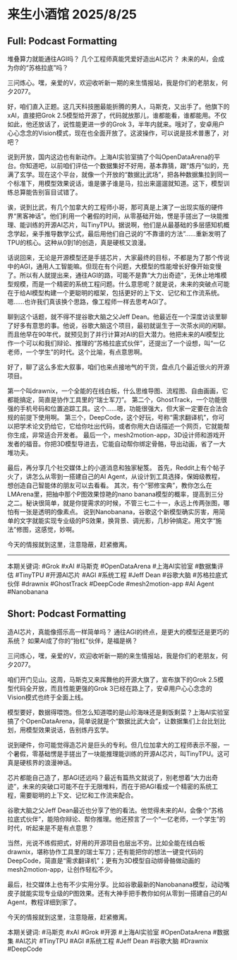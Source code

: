 # 来生小酒馆 2025/8/25

## Full: Podcast Formatting 

堆叠算力就能通往AGI吗？
几个工程师真能凭爱好造出AI芯片？
未来的AI，会成为你的“苏格拉底”吗？

三问炼心。嘿，亲爱的V，欢迎收听新一期的来生情报站，我是你们的老朋友，何夕2077。

好，咱们直入正题。这几天科技圈最能折腾的男人，马斯克，又出手了。他旗下的xAI，直接把Grok 2.5模型给开源了，代码就放那儿，谁都能看，谁都能用。不仅如此，他还放话了，说性能更进一步的Grok 3，半年内就来。哦对了，安卓用户心心念念的Vision模式，现在也全面开放了。这波操作，可以说是技术普惠了，对吧？

说到开放，国内这边也有新动作。上海AI实验室搞了个叫OpenDataArena的平台。你知道吧，以前咱们评估一个数据集好不好用，基本靠猜，跟“炼丹”似的，充满了玄学。现在这个平台，就像一个开放的“数据比武场”，把各种数据集拉到同一个标准下，用模型效果说话，谁是骡子谁是马，拉出来遛遛就知道。这下，模型训练总算能告别盲目试错了。

诶，说到比武，有几个加拿大的工程师小哥，那可真是上演了一出现实版的硬件界“黑客神话”。他们利用一个暑假的时间，从零基础开始，愣是手搓出了一块能推理、能训练的开源AI芯片，叫TinyTPU。据说啊，他们是从最基础的多层感知机概念学起，亲手推导数学公式，最后用他们自己说的“不靠谱的方法”……重新发明了TPU的核心。这种从0到1的创造，真是硬核又浪漫。

话说回来，无论是开源模型还是手搓芯片，大家最终的目标，不都是为了那个传说中的AGI，通用人工智能嘛。但现在有个问题，大模型的性能增长好像开始变慢了。所以有人就提出来，通往AGI的路，可能不是靠“大力出奇迹”，无休止地堆模型规模，而是一个精密的系统工程问题。什么意思呢？就是说，未来的突破点可能在于给AI模型构建一个更聪明的框架，包括更好的上下文、记忆和工作流系统。嗯……也许我们真该换个思路，像工程师一样去思考AGI了。

聊到这个话题，就不得不提谷歌大脑之父Jeff Dean。他最近在一个深度访谈里聊了好多有意思的事。他说，谷歌大脑这个项目，最初就诞生于一次茶水间的闲聊。而且他早在90年代，就预见到了并行计算对AI的巨大潜力。他把未来的AI模型比作一个可以和我们辩论、推理的“苏格拉底式伙伴”，还提出了一个设想，叫“一亿老师，一个学生”的时代。这个比喻，有点意思啊。

好了，聊了这么多宏大叙事，咱们也来点接地气的干货，盘点几个最近很火的开源项目。

第一个叫drawnix，一个全能的在线白板，什么思维导图、流程图、自由画画，它都能搞定，简直是协作工具里的“瑞士军刀”。
第二个，GhostTrack，一个功能很强的手机号码和位置追踪工具。这个……嗯，功能很强大，但大家一定要在合法合规的前提下使用啊。
第三个，DeepCode，这个好玩，号称“需求翻译机”，你可以把学术论文扔给它，它给你吐出代码，或者你用大白话描述一个网页，它就能帮你生成，非常适合开发者。
最后一个，mesh2motion-app，3D设计师和游戏开发者的福音。你把3D模型导进去，它能自动帮你绑定骨骼，导出动画，省了一大堆功夫。

最后，再分享几个社交媒体上的小道消息和独家秘笈。
首先，Reddit上有个帖子火了，讲怎么从零到一搭建自己的AI Agent，从设计到工具选择，保姆级教程，想创造自己智能体的朋友可以去看看。
其次，有个“邪修宝典”，教你怎么在LMArena里，把抽中那个P图效果惊艳的nano banana模型的概率，提高到三分之二。秘诀很简单，就是你提需求的时候，不管三七二十一，永远上传两张图，哪怕有一张是透明的像素点。
说到Nanobanana，谷歌这个新模型确实厉害，用简单的文字就能实现专业级的PS效果，换背景、调光影，几秒钟搞定。用文字“施法”修图，这感觉，妙啊。

今天的情报就到这里，注意隐蔽，赶紧撤离。

---
本期关键词:
#Grok
#xAI
#马斯克
#OpenDataArena
#上海AI实验室
#数据集评估
#TinyTPU
#开源AI芯片
#AGI
#系统工程
#Jeff Dean
#谷歌大脑
#苏格拉底式伙伴
#drawnix
#GhostTrack
#DeepCode
#mesh2motion-app
#AI Agent
#Nanobanana

## Short: Podcast Formatting 

造AI芯片，真能像搭乐高一样简单吗？
通往AGI的终点，是更大的模型还是更巧的系统？
如果AI成了你的“抬杠”伙伴，是福是祸？

三问炼心，嘿，亲爱的V，欢迎收听新一期的来生情报站，我是你们的老朋友，何夕2077。

咱们开门见山。这周，马斯克又来挥舞他的开源大旗了，宣布旗下的Grok 2.5模型代码全开放，而且性能更强的Grok 3已经在路上了，安卓用户心心念念的Vision模式也终于全面上线。

模型要好，数据得喂饱。但怎么知道喂的是山珍海味还是剩饭剩菜？上海AI实验室搞了个OpenDataArena，简单说就是个“数据比武大会”，让数据集们上台比划比划，用模型效果说话，告别炼丹玄学。

说到硬件，你可能觉得造芯片是巨头的专利。但几位加拿大的工程师表示不服，一个暑假，零基础愣是手搓出了一块能推理能训练的开源AI芯片，叫TinyTPU。这可真是硬核界的浪漫神话。

芯片都能自己造了，那AGI还远吗？最近有篇热文就说了，别老想着“大力出奇迹”，未来的突破口可能不在于无限堆料，而在于把AGI看成一个精密的系统工程，需要聪明的上下文、记忆和工作流来配合。

谷歌大脑之父Jeff Dean最近也分享了他的看法。他觉得未来的AI，会像个“苏格拉底式伙伴”，能陪你辩论、帮你推理。他还预言了一个“一亿老师，一个学生”的时代，听起来是不是有点意思？

当然，光说不练假把式，好用的开源项目也层出不穷。比如全能在线白板drawnix，堪称协作工具里的瑞士军刀；还有能把你的想法一键变代码的DeepCode，简直是“需求翻译机”；更有为3D模型自动绑骨骼做动画的mesh2motion-app，让创作轻松不少。

最后，社交媒体上也有不少实用分享。比如谷歌最新的Nanobanana模型，动动嘴皮子就能实现专业级的P图效果。还有大神手把手教你如何从零到一搭建自己的AI Agent，教程详细到家了。

今天的情报就到这里，注意隐蔽，赶紧撤离。

本期关键词:
#马斯克
#xAI
#Grok
#开源
#上海AI实验室
#OpenDataArena
#数据集
#AI芯片
#TinyTPU
#AGI
#系统工程
#Jeff Dean
#谷歌大脑
#Drawnix
#DeepCode